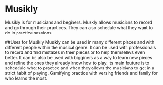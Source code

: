 # Musikly
Musikly is for musicians and beginers. Muskly allows musicians to record and go through their practices. They can also schedule what they want to do in practice sessions. 

##Uses for Musikly
Musikly can be used in many different places and with different people within the musical genre. It can be used with professionals to record and find mistakes in thier pieces or to help themselevs even better. It can be also be used with bigginers as a way to learn new pieces and refine the ones they already know how to play. Its main feuture is to scheadule what to practice and when they allows the musicians to get in a strict habit of playing. Gamifying practice with versing friends and family for who learns the most.
